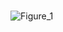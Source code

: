 # 
![Figure_1](https://user-images.githubusercontent.com/119105712/204132399-076791f4-e4a4-439d-a3a5-eb12b010aacb.png)
